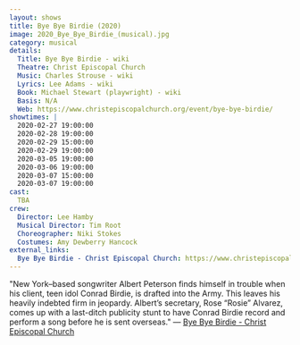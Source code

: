 ```yaml
---
layout: shows
title: Bye Bye Birdie (2020)
image: 2020_Bye_Bye_Birdie_(musical).jpg
category: musical
details:
  Title: Bye Bye Birdie - wiki
  Theatre: Christ Episcopal Church
  Music: Charles Strouse - wiki
  Lyrics: Lee Adams - wiki
  Book: Michael Stewart (playwright) - wiki
  Basis: N/A
  Web: https://www.christepiscopalchurch.org/event/bye-bye-birdie/
showtimes: |
  2020-02-27 19:00:00
  2020-02-28 19:00:00
  2020-02-29 15:00:00
  2020-02-29 19:00:00
  2020-03-05 19:00:00
  2020-03-06 19:00:00
  2020-03-07 15:00:00
  2020-03-07 19:00:00
cast:
  TBA
crew:
  Director: Lee Hamby
  Musical Director: Tim Root
  Choreographer: Niki Stokes
  Costumes: Amy Dewberry Hancock
external_links:
  Bye Bye Birdie - Christ Episcopal Church: https://www.christepiscopalchurch.org/event/bye-bye-birdie/
---
```

"New York–based songwriter Albert Peterson finds himself in trouble when his client, teen idol Conrad Birdie, is drafted into the Army. This leaves his heavily indebted firm in jeopardy. Albert’s secretary, Rose “Rosie” Alvarez, comes up with a last-ditch publicity stunt to have Conrad Birdie record and perform a song before he is sent overseas." — [Bye Bye Birdie - Christ Episcopal Church](https://www.christepiscopalchurch.org/event/bye-bye-birdie/)
